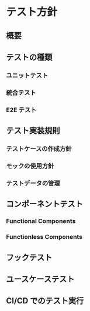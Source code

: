 # テスト方針

## 概要

## テストの種類

### ユニットテスト

### 統合テスト

### E2E テスト

## テスト実装規則

### テストケースの作成方針

### モックの使用方針

### テストデータの管理

## コンポーネントテスト

### Functional Components

### Functionless Components

## フックテスト

## ユースケーステスト

## CI/CD でのテスト実行
